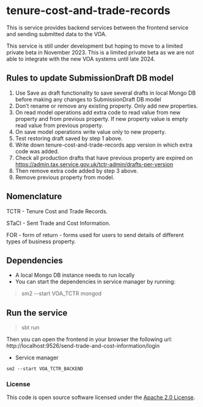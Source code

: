 
# tenure-cost-and-trade-records

This is service provides backend services between the frontend service and sending submitted data to the VOA.

This service is still under development but hoping to move to a limited private beta in November 2023. This is a limited private beta as we are not able to integrate with the new VOA systems until late 2024.

## Rules to update SubmissionDraft DB model

1. Use Save as draft functionality to save several drafts in local Mongo DB before making any changes to SubmissionDraft DB model
2. Don’t rename or remove any existing property. Only add new properties.
3. On read model operations add extra code to read value from new property and from previous property. If new property value is empty read value from previous property.
4. On save model operations write value only to new property.
5. Test restoring draft saved by step 1 above.
6. Write down tenure-cost-and-trade-records app version in which extra code was added.
7. Check all production drafts that have previous property are expired on https://admin.tax.service.gov.uk/tctr-admin/drafts-per-version
8. Then remove extra code added by step 3 above.
9. Remove previous property from model. 

## Nomenclature

TCTR - Tenure Cost and Trade Records.

STaCI - Sent Trade and Cost Information.

FOR - form of return - forms used for users to send details of different types of business property.

## Dependencies

* A local Mongo DB instance needs to run locally
* You can start the dependencies in service manager by running:
>sm2 --start VOA_TCTR
>mongod

## Run the service
>sbt run

Then you can open the frontend in your browser the following url:
http://localhost:9526/send-trade-and-cost-information/login

* Service manager

```
sm2 --start VOA_TCTR_BACKEND
```

### License

This code is open source software licensed under the [Apache 2.0 License]("http://www.apache.org/licenses/LICENSE-2.0.html").
